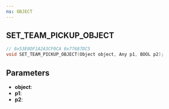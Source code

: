 ```yaml
---
ns: OBJECT
---
```

## SET_TEAM_PICKUP_OBJECT

```c
// 0x53E0DF1A2A3CF0CA 0x77687DC5
void SET_TEAM_PICKUP_OBJECT(Object object, Any p1, BOOL p2);
```


## Parameters
* **object**: 
* **p1**: 
* **p2**: 

